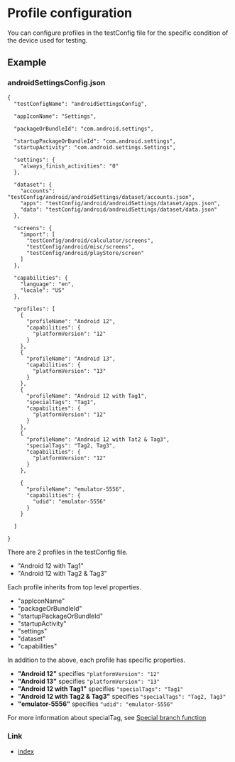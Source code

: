 # Profile configuration

You can configure profiles in the testConfig file for the specific condition of the device used for testing.

## Example

### androidSettingsConfig.json

```
{
  "testConfigName": "androidSettingsConfig",

  "appIconName": "Settings",

  "packageOrBundleId": "com.android.settings",

  "startupPackageOrBundleId": "com.android.settings",
  "startupActivity": "com.android.settings.Settings",

  "settings": {
    "always_finish_activities": "0"
  },

  "dataset": {
    "accounts": "testConfig/android/androidSettings/dataset/accounts.json",
    "apps": "testConfig/android/androidSettings/dataset/apps.json",
    "data": "testConfig/android/androidSettings/dataset/data.json"
  },

  "screens": {
    "import": [
      "testConfig/android/calculator/screens",
      "testConfig/android/misc/screens",
      "testConfig/android/playStore/screen"
    ]
  },

  "capabilities": {
    "language": "en",
    "locale": "US"
  },

  "profiles": [
    {
      "profileName": "Android 12",
      "capabilities": {
        "platformVersion": "12"
      }
    },
    {
      "profileName": "Android 13",
      "capabilities": {
        "platformVersion": "13"
      }
    },
    {
      "profileName": "Android 12 with Tag1",
      "specialTags": "Tag1",
      "capabilities": {
        "platformVersion": "12"
      }
    },
    {
      "profileName": "Android 12 with Tat2 & Tag3",
      "specialTags": "Tag2, Tag3",
      "capabilities": {
        "platformVersion": "12"
      }
    },

    {
      "profileName": "emulator-5556",
      "capabilities": {
        "udid": "emulator-5556"
      }
    }

  ]

}
```

There are 2 profiles in the testConfig file.

* "Android 12 with Tag1"
* "Android 12 with Tag2 & Tag3"

Each profile inherits from top level properties.

* "appIconName"
* "packageOrBundleId"
* "startupPackageOrBundleId"
* "startupActivity"
* "settings"
* "dataset"
* "capabilities"

In addition to the above, each profile has specific properties.

* **"Android 12"** specifies `"platformVersion": "12"`
* **"Android 13"** specifies `"platformVersion": "13"`
* **"Android 12 with Tag1"** specifies `"specialTags": "Tag1"`
* **"Android 12 with Tag2 & Tag3"** specifies `"specialTags": "Tag2, Tag3"`
* **"emulator-5556"** specifies `"udid": "emulator-5556"`

For more information about specialTag,
see [Special branch function](../../basic/function_property/branch/special_branch_functions.md)

### Link

- [index](../../index.md)
